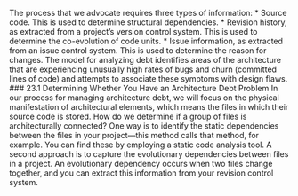 The process that we advocate requires three types of information: *  Source code. This is used to determine structural dependencies. *  Revision history, as extracted from a project’s version control system. This is used to determine the co-evolution of code units. *  Issue information, as extracted from an issue control system. This is used to determine the reason for changes. The model for analyzing debt identifies areas of the architecture that are experiencing unusually high rates of bugs and churn (committed lines of code) and attempts to associate these symptoms with design flaws. ### 23.1 Determining Whether You Have an Architecture Debt Problem In our process for managing architecture debt, we will focus on the physical manifestation of architectural elements, which means the files in which their source code is stored. How do we determine if a group of files is architecturally connected? One way is to identify the static dependencies between the files in your project—this method calls that method, for example. You can find these by employing a static code analysis tool. A second approach is to capture the evolutionary dependencies between files in a project. An evolutionary dependency occurs when two files change together, and you can extract this information from your revision control system.